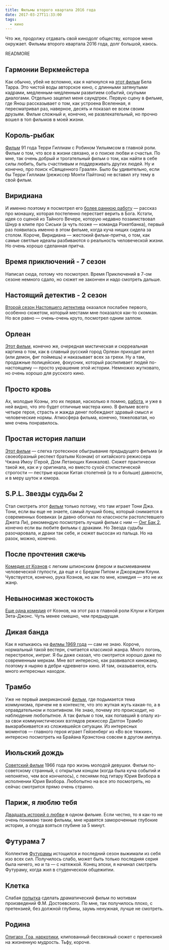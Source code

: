 ```yaml
---
title: Фильмы второго квартала 2016 года
date: 2017-03-27T11:33:00
tags:
  - кино
---
```


Что же, продолжу отдавать свой кинодолг обществу, которое меня окружает. Фильмы второго квартала 2016 года, долг
большой, каюсь.

READMORE

## Гармонии Веркмейстера

Как обычно, убей не вспомню, как я наткнулся на [этот фильм](https://www.kinopoisk.ru/film/50377/) Бела Тарра. Это
чистой воды авторское кино, с длинными затянутыми кадрами, медленным-медленным развитием событий, скупыми диалогами.
Отдельно зацепил меня саундтрек. Первую сцену в фильме, где Янош рассказывает о том, как устроена Вселенная, я
пересматривал раз, наверное, десять и показал ее всем своим друзьям. Фильм сложный и, конечно, не развлекательный, но
прочно вошел в топ фильмов в моей жизни.

## Король-рыбак

[Фильм](https://www.kinopoisk.ru/film/9503/) 91 года Терри Гиллиам с Робином Уильямсом в главной роли. Фильм о том, что
все в жизни связано, и о поиске любви и счастья. По мне, так очень добрый и трогательный фильм о том, как найти в себе
силы любить, быть счастливым  и поддерживать других людей. Ну и конечно, про поиск «Священного Грааля». Было бы
удивительно, если бы Терри Гиллиам (режиссер Монти Пайтона) не вставил эту тему в свой фильм.

## Виридиана

И именно поэтому я посмотрел его [более раннюю работу](https://www.kinopoisk.ru/film/49941/) — рассказ про монашку, которая
постепенно перестает верить в Бога. Кстати, идея со сценой из Тайного Вечере, которую недавно позаимствовал Шнур в клипе
про Сиськи (а чуть позже — команда Рокетбанка), первый раз появилась именно в этом фильме, когда куча нищих сидела за
столом. Короче, Виридиана — жестокий фильм-притча, о том, как самые светлые идеалы разбиваются о реальность человеческой
жизни. Но очень хорошо сделанная притча.

## Время приключений - 7 сезон

Написал сюда, потому что посмотрел. Время Приключений в 7-ом сезоне немного сдало, но сюжет не закончен и надо смотреть
дальше.

## Настоящий детектив - 2 сезон

[Второй сезон Настоящего детектива](https://www.kinopoisk.ru/film/681831/) оказался послабее первого, особенно сюжетом,
который местами мне показался как-то скомкан. Но все равно — очень-очень круто, посмотрел одним залпом.

## Орлеан

[Этот фильм](https://www.kinopoisk.ru/film/838963/), конечно же, очередная мистическая и сюрреальная картина о том, как
в славный русский город Орлеан приходит ангел (или демон, фиг поймешь) и наказывает всех за грехи. Ну а там, продажные
полицейские, фокусник, который распиливает людей по-настоящему — просто украшение этой истории. Немножко жутковато, но
очень хорошо для русского кино.

## Просто кровь

Ах, молодые Коэны, это их первая, насколько я помню, [работа](https://www.kinopoisk.ru/film/2803/), и уже в ней видно,
что это будет отличные мастера кино. В фильме всего четыре героя, страсть и жажда денег побеждают здравый смысл и
человеческие нормы. Атмосфера фильма, конечно, тяжеловатая, но мне очень понравилось.

## Простая история лапши

[Этот фильм](https://www.kinopoisk.ru/film/464562/) — слегка гротескное обыгрывание предыдущего фильма (и своеобразный
респект братьям Коэнам) от китайского режиссера Чжана Имоу (Герой, Дом Летающих Кинжалов). Сюжет практически такой же,
как и у оригинала, но вместо сухой стилистической строгости — пестрые краски Китая столетней (а то и больше) давности,
и в меру шуток и юмора.

## S.P.L. Звезды судьбы 2

Стал смотреть этот [фильм](https://www.kinopoisk.ru/film/801951/) только потому, что там играет Тони Джа. Тони, если вы
еще не знаете, самый лучший боец, который снимается в современных боевиках (и давно обогнал по классности растолстевшего
Джета Ли), рекомендую посмотреть лучший фильм с ним — [Онг Бак 2](), конечно если вы любите фильмы с драками. Но Звезда
судьбы разочаровала, и драки так себе, и сюжет высосан из пальца. Но на разок, можно, конечно.

## После прочтения сжечь

[Комедия от Коэнов](https://www.kinopoisk.ru/film/309423/) с легким шпионским флером и высмеиванием человеческой
глупости, да еще и с Бредом Питом и Джорждем Клуни. Чувствуется, конечно, рука Коэнов, но как по мне, комедия — это не их жанр.

## Невыносимая жестокость

[Еще одна комедия](https://www.kinopoisk.ru/film/2886/) от Коэнов, на этот раз в главной роли Клуни и Кэтрин Зета-Джонс.
Чуть менее смешно, чем предыдущая.

## Дикая банда

Как я натыкаюсь на [филмы 1969 года](https://www.kinopoisk.ru/film/450/) — сам не знаю. Короче, нормальный такой вестерн,
считается классикой жанра. Много погонь, перестрелок, интриг. Я бы даже сказал, что смотрится хорошо даже по современным
меркам. Мне вот интересно, как развивался киножанр, поэтому я ныряю в дебри «древнего» кино. И там, оказывается, есть
много интересных находок.

## Трамбо

Уже не первый американский [фильм](https://www.kinopoisk.ru/film/799728/), где подымается тема коммунизма, причем не в
контексте, что это жуткая жуть какая-то, а в оправдательном и позитивном. Не знаю, почему это происходит, но наблюдение
любопытное. А так фильм о том, как попавший в опалу из-за свои коммунистических взглядов режиссер Далтон Трамбо
выкарабкивается из сложившейся ситуации. Из интересных моментов — главного героя играет Гейзенберг из «Во все тяжкие»,
интересно посмотреть на Брайана Крэнстона совсем в другом амплуа.

## Июльский дождь

[Советский фильм](https://www.kinopoisk.ru/film/42669/) 1966 года про жизнь молодой девушки. Фильм по-советскому
странный, с открытым концом (когда была куча событий и непонятно, чем все кончилось), с песнями под гитару Юрия Визбора
в исполнении Юрия Визбора. Любопытно на все это посмотреть, но сейчас смотрится прямо очень странно.

## Париж, я люблю тебя

[Двадцать историй о любви](https://www.kinopoisk.ru/film/77437/) в одном фильме. Если честно, то я как-то не очень
понимаю такие фильмы, мне нравятся замороченные глубокие истории, а откуда взяться глубине за 5 минут.

## Футурама 7

Коллектив [Футурамы](https://www.kinopoisk.ru/film/79920/) истощился и последний сезон выжимали из себя изо всех сил.
Получилось слабо, может быть только последняя серия была ничего, но и та — с натяжкой. Конец эпохи, я начинал смотреть
Футураму, когда жил в студенческом общежитии.

## Клетка

Слабая [попытка](https://www.kinopoisk.ru/film/838695/) сделать драматический фильм по мотивам произведений
Ф.М. Достоевского. По мне, так получилось плохо, с претензией, без должной глубины, заумь ненужная, лучше не смотреть.

## Родина

[Олигарх, Гоа, наркотики](https://www.kinopoisk.ru/film/763565/), клипованный бессвязный сюжет с претензией на жизненную
мудрость. Тьфу, короче.
